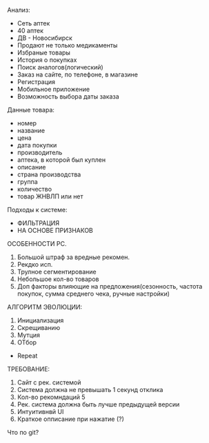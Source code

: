 Анализ:
- Сеть аптек 
- 40 аптек 
- ДВ - Новосибирск 
- Продают не только медикаменты 
- Избраные товары 
- История о покупках
- Поиск аналогов(логический)
- Заказ на сайте, по телефоне, в магазине 
- Регистрация
- Мобильное приложение
- Возможность выбора даты заказа

Данные товара:
- номер
- название
- цена
- дата покупки 
- производитель
- аптека, в которой был куплен
- описание
- страна производства
- группа
- количество
- товар ЖНВЛП или нет

Подходы к системе:
- ФИЛЬТРАЦИЯ
- НА ОСНОВЕ ПРИЗНАКОВ

ОСОБЕННОСТИ РС.
1. Большой штраф за вредные рекомен.
2. Рекдко исп.
3. Трулное сегментирование 
4. Небольшое кол-во товаров
5. Доп факторы влияющие на предложения(сезонность, частота покупок, сумма среднего чека, ручные настройки)

АЛГОРИТМ ЭВОЛЮЦИИ:
1. Инициализация 
2. Скрещиванию 
3. Мутция 
4. ОТбор
- Repeat

ТРЕБОВАНИЕ:
1. Сайт с рек. системой
2. Система должна не превышать 1 секунд отклика
3. Кол-во рекомндаций 5 
4. Рек. система должна быть лучше предыдущей версии
5. Интуитивнвй UI
6. Краткое опписание при нажатие (?)
 
 Что по git?
 